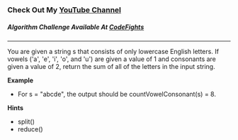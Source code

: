 ### Check Out My [YouTube Channel](https://www.YouTube.com/CodingTutorials360)

##### Algorithm Challenge Available At [CodeFights](https://app.codesignal.com/challenge/wq96QyEqEBvjM7k5C)
---
You are given a string s that consists of only lowercase English letters. If vowels ('a', 'e', 'i', 'o', and 'u') are given a value of 1 and consonants are given a value of 2, return the sum of all of the letters in the input string.

**Example**
-  For s = "abcde", the output should be
countVowelConsonant(s) = 8.

**Hints**
-   split()
-   reduce()

